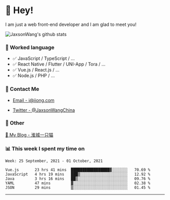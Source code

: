 # 👋 Hey!

I am just a web front-end developer and I am glad to meet you!

![JaxsonWang's github stats](https://github-readme-stats.vercel.app/api?username=JaxsonWang&&show_icons=true&&title_color=1abc9c&&icon_color=1abc9c)


### 📝 Worked language

- ✅ JavaScript / TypeScript / ...
- ✅ React Native / Flutter / UNI-App / Tora / ...
- ✅ Vue.js / React.js / ...
- ✅ Node.js / PHP / ...

### 📮 Contact Me

- [Email - i@iiong.com](mailto:i@iiong.com)

- [Twitter - @JaxsonWangChina](https://twitter.com/JaxsonWangChina)

### 🤪 Other

[📌 My Blog - 淮城一只猫](https://iiong.com)

### 📊 This week I spent my time on

<!--START_SECTION:waka-->
```text
Week: 25 September, 2021 - 01 October, 2021

Vue.js       23 hrs 41 mins  █████████████████▓░░░░░░░   70.69 % 
JavaScript   4 hrs 19 mins   ███▒░░░░░░░░░░░░░░░░░░░░░   12.92 % 
Java         3 hrs 16 mins   ██▒░░░░░░░░░░░░░░░░░░░░░░   09.76 % 
YAML         47 mins         ▓░░░░░░░░░░░░░░░░░░░░░░░░   02.38 % 
JSON         29 mins         ▒░░░░░░░░░░░░░░░░░░░░░░░░   01.45 % 
```
<!--END_SECTION:waka-->

---
